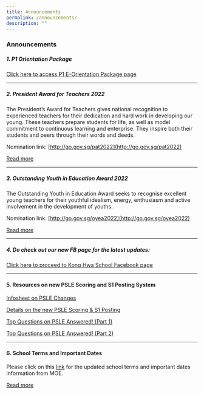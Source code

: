 ```yaml
---
title: Announcements
permalink: /announcements/
description: ""
---
```

### Announcements

##### 1\. P1 Orientation Package

[Click here to access P1 E-Orientation Package page](https://staging.d1zbyh3gidoh8o.amplifyapp.com/information-hub/p1-orientation-2023/)

* * *

##### 2\. President Award for Teachers 2022

The President’s Award for Teachers gives national recognition to experienced teachers for their dedication and hard work in developing our young. These teachers prepare students for life, as well as model commitment to continuous learning and enterprise. They inspire both their students and peers through their words and deeds.
  
Nomination link: [http://go.gov.sg/pat2022](http://go.gov.sg/pat2022)

[Read more](https://staging.d1zbyh3gidoh8o.amplifyapp.com/information-hub/pat/)
	
* * *

##### 3\. Outstanding Youth in Education Award 2022

The Outstanding Youth in Education Award seeks to recognise excellent young teachers for their youthful idealism, energy, enthusiasm and active involvement in the development of youths.

Nomination link: [http://go.gov.sg/oyea2022](http://go.gov.sg/oyea2022)

[Read more](https://staging.d1zbyh3gidoh8o.amplifyapp.com/information-hub/OYEA-2022/)

* * *

##### 4\. Do check out our new FB page for the latest updates:

[Click here to proceed to Kong Hwa School Facebook page](https://www.facebook.com/Kong-Hwa-School-%E5%85%89%E5%8D%8E%E5%AD%A6%E6%A0%A1-102151621940645/)

* * *

#### 5\. Resources on new PSLE Scoring and S1 Posting System

[Infosheet on PSLE Changes](/files/Infosheet%20psle.pdf)

[Details on the new PSLE Scoring & S1 Posting](https://www.moe.gov.sg/microsites/psle-fsbb/index.html)

[Top Questions on PSLE Answered! (Part 1)](https://www.youtube.com/watch?v=pp5rWUMMtIc)

[Top Questions on PSLE Answered! (Part 2)](https://go.gov.sg/psle-explainer-2)

* * *

#### 6\. School Terms and Important Dates

Please click on this [link](https://www.moe.gov.sg/education/school-terms-and-important-dates) for the updated school terms and important dates information from MOE.

[Read more](https://www.moe.gov.sg/calendar)